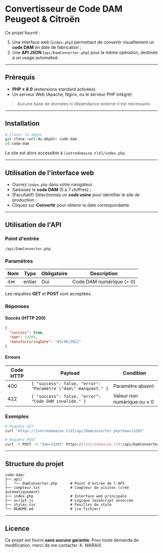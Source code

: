 # Convertisseur de Code DAM Peugeot & Citroën

Ce projet fournit :

1. Une interface web (`index.php`) permettant de convertir visuellement un **code DAM** en date de fabrication ;
2. Une **API JSON** (`api/DamConverter.php`) pour la même opération, destinée à un usage automatisé.

---

## Prérequis

* **PHP ≥ 8.0** (extensions standard activées)
* Un serveur Web (Apache, Nginx, ou le serveur PHP intégré)

> Aucune base de données ni dépendance externe n'est nécessaire.

---

## Installation

```bash
# Cloner le dépôt
git clone <url-du-dépôt> code-dam
cd code-dam

```

Le site est alors accessible à `[votredomaine.tld]/index.php`.

---

## Utilisation de l'interface web

* Ouvrez `index.php` dans votre navigateur.
* Saisissez le **code DAM** (5 à 7 chiffres) ;
* (Facultatif) Sélectionnez un **code usine** pour identifier le site de production ;
* Cliquez sur **Convertir** pour obtenir la date correspondante.

---

## Utilisation de l'API

### Point d'entrée

`/api/DamConverter.php`

### Paramètres

| Nom | Type | Obligatoire | Description |
|-----|------|-------------|-------------|
| `dam` | entier | Oui | Code DAM numérique (> 0) |

Les requêtes **GET** et **POST** sont acceptées.

### Réponses

#### Succès (HTTP 200)

```json
{
  "success": true,
  "dam": 13203,
  "manufacturingDate": "05/06/2012"
}
```

#### Erreurs

| Code HTTP | Payload | Condition |
|-----------|---------|-----------|
| 400 | `{ "success": false, "error": "Paramètre \"dam\" manquant." }` | Paramètre absent |
| 422 | `{ "success": false, "error": "Code DAM invalide." }` | Valeur non numérique ou ≤ 0 |

### Exemples

```bash
# Requête GET
curl "https://[votredomaine.tld]/api/DamConverter.php?dam=13203"

# Requête POST
curl -X POST -d "dam=13203" https://[votredomaine.tld]/api/DamConverter.php
```

---

## Structure du projet

```
code-dam/
├── api/
│   └── DamConverter.php      # Point d'entrée de l'API
├── compteur.txt              # Compteur de visites (créé automatiquement)
├── index.php                 # Interface web principale
├── script.js                 # Logique JavaScript associée
├── styles.css                # Feuilles de style
└── README.md                 # (ce fichier)
```

---

## Licence

Ce projet est fourni **sans aucune garantie**. Pour toute demande de modification, merci de me contacter. 
K. MARAIS
